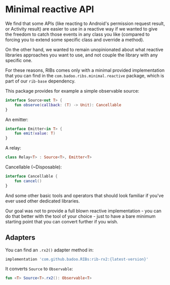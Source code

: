 # Minimal reactive API

We find that some APIs (like reacting to Android's permission request result, or Activity result) are easier to use in a reactive way if we wanted to give the freedom to catch those events in any class you like (compared to forcing you to extend some specific class and override a method).

On the other hand, we wanted to remain unopinionated about what reactive libraries approaches you want to use, and not couple the library with any specific one.

For these reasons, RIBs comes only with a minimal provided implementation that you can find in the `com.badoo.ribs.minimal.reactive` package, which is part of our `rib-base` dependency.

This package provides for example a simple observable source:

```kotlin
interface Source<out T> {
    fun observe(callback: (T) -> Unit): Cancellable
}
```

An emitter:

```kotlin
interface Emitter<in T> {
    fun emit(value: T)
}
```

A relay:
```kotlin
class Relay<T> : Source<T>, Emitter<T>
```

Cancellable (~Disposable):

```kotlin
interface Cancellable {
    fun cancel()
}
```

And some other basic tools and operators that should look familiar if you've ever used other dedicated libraries.

Our goal was not to provide a full blown reactive implementation - you can do that better with the tool of your choice - just to have a bare minimum starting point that you can convert further if you wish.


## Adapters

You can find an `.rx2()` adapter method in:

```groovy
implementation 'com.github.badoo.RIBs:rib-rx2:{latest-version}'
```

It converts `Source` to `Observable`:

```kotlin
fun <T> Source<T>.rx2(): Observable<T>
```
